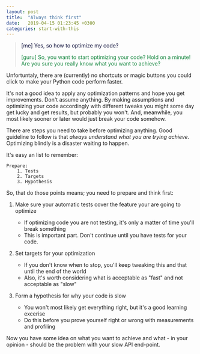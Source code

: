 ```yaml
---
layout: post
title:  "Always think first"
date:   2019-04-15 01:23:45 +0300
categories: start-with-this
---
```


>
> <span style="color: #0e103a;"> \[me\] Yes, so how to optimize my code? </span>
>
> <span style="color: #15873f;"> \[guru\] So, you want to start optimizing your code? Hold on a minute! Are you sure you really know what you want to achieve? </span>
>

Unfortuntaly, there are (currently) no shortcuts or magic buttons you could click to make your Python code perform faster.

It's not a good idea to apply any optimization patterns and hope you get improvements. Don't assume anything. By making assumptions and optimizing your code accordingly with different tweaks you might some day get lucky and get results, but probably you won't. And, meanwhile, you most likely sooner or later would just break your code somehow. 

There are steps you need to take before optimizing anything. Good guideline to follow is that _always understand what you are trying achieve_. Optimizing blindly is a disaster waiting to happen.

It's easy an list to remember:

```
Prepare:
    1. Tests
    2. Targets
    3. Hypothesis
```

So, that do those points means; you need to prepare and think first:

1. Make sure your automatic tests cover the feature your are going to optimize
    - If optimizing code you are not testing, it's only a matter of time you'll break something
    - This is important part. Don't continue until you have tests for your code.

1. Set targets for your optimization
    - If you don't know when to stop, you'll keep tweaking this and that until the end of the world
    - Also, it's worth considering what is acceptable as "fast" and not acceptable as "slow"

1. Form a hypothesis for why your code is slow
    - You won't most likely get everything right, but it's a good learning excerise
    - Do this before you prove yourself right or wrong with measurements and profiling

Now you have some idea on what you want to achieve and what - in your opinion - should be the problem with your slow API end-point. 
